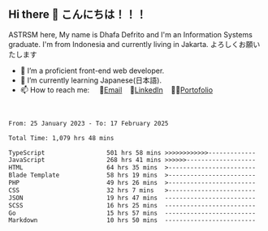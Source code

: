 ## Hi there 👋 こんにちは！！！
ASTRSM here, My name is Dhafa Defrito and I'm an Information Systems graduate. I'm from Indonesia and currently living in Jakarta. よろしくお願いたします

- 🔭 I’m a proficient front-end web developer.
- 🌱 I’m currently learning Japanese(日本語).
- 📫 How to reach me: &nbsp;&nbsp;&nbsp;&nbsp;📧[Email](ddefrito@gmail.com)&nbsp;&nbsp;&nbsp;&nbsp;💼[LinkedIn](https://www.linkedin.com/in/dhafa-defrita-rama-yudistira-9357a9229/)&nbsp;&nbsp;&nbsp;&nbsp;👨‍🎨[Portofolio](https://ddefrito.vercel.app/)
<br>
<!-- <p align="left">
<a href="https://github.com/ASTRSM">
  <img height="180em" src="https://github-readme-stats-eight-theta.vercel.app/api?username=ASTRSM&show_icons=true&theme=dracula&include_all_commits=true&count_private=true"/>
  <img height="180em" src="https://github-readme-stats-eight-theta.vercel.app/api/top-langs/?username=ASTRSM&layout=compact&langs_count=8&theme=dracula"/>
</a>
</p> -->

<!--START_SECTION:waka-->

```txt
From: 25 January 2023 - To: 17 February 2025

Total Time: 1,079 hrs 48 mins

TypeScript                 501 hrs 58 mins >>>>>>>>>>>>-------------   46.49 %
JavaScript                 268 hrs 41 mins >>>>>>-------------------   24.88 %
HTML                       64 hrs 35 mins  >------------------------   05.98 %
Blade Template             58 hrs 19 mins  >------------------------   05.40 %
PHP                        49 hrs 26 mins  >------------------------   04.58 %
CSS                        32 hrs 7 mins   >------------------------   02.98 %
JSON                       19 hrs 47 mins  -------------------------   01.83 %
SCSS                       16 hrs 25 mins  -------------------------   01.52 %
Go                         15 hrs 57 mins  -------------------------   01.48 %
Markdown                   10 hrs 50 mins  -------------------------   01.00 %
```

<!--END_SECTION:waka-->
